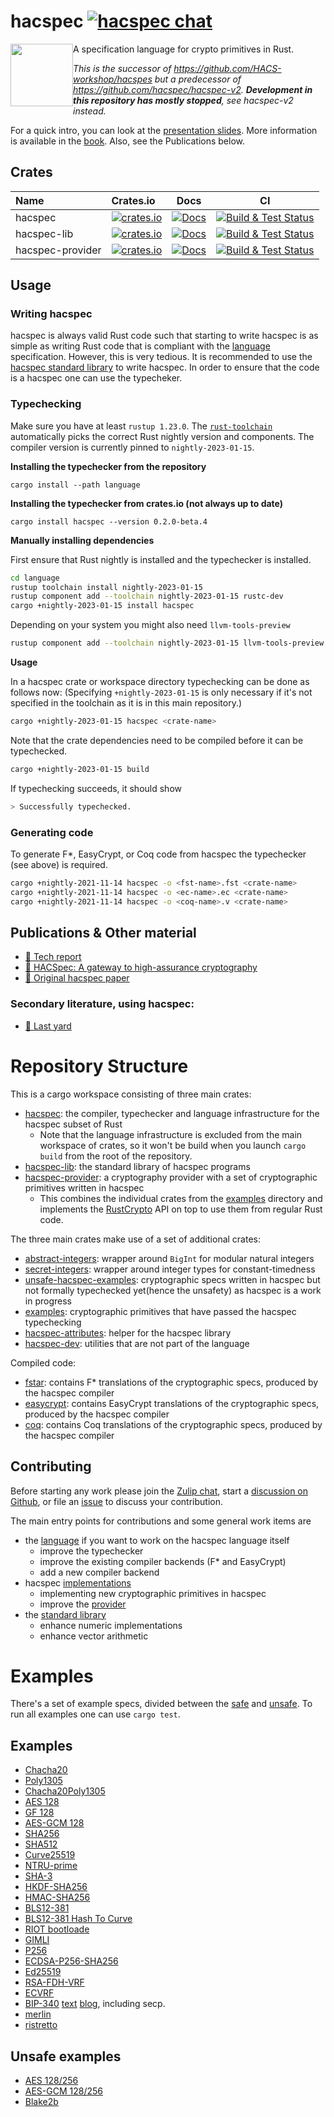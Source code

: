 # hacspec [![hacspec chat][chat-image]][chat-link]

<img src="https://raw.githubusercontent.com/hacspec/hacspec/master/img/mascot.png" width=100 style="float: left;"> A specification language for crypto primitives in Rust.

_This is the successor of https://github.com/HACS-workshop/hacspes but a predecessor of https://github.com/hacspec/hacspec-v2. **Development in this repository has mostly stopped**, see hacspec-v2 instead._

For a quick intro, you can look at the [presentation slides](./presentation_slides.pdf).
More information is available in the [book](https://hacspec.github.io/book/index.html).
Also, see the Publications below.

## Crates

| Name             | Crates.io                                                                 |                                                                 Docs                                                                  |                        CI                         |
| :--------------- | :------------------------------------------------------------------------ | :-----------------------------------------------------------------------------------------------------------------------------------: | :-----------------------------------------------: |
| hacspec          | [![crates.io][crate-hacspec]](https://crates.io/crates/hacspec)           |                           [![Docs](https://img.shields.io/badge/docs-master-blue.svg?logo=rust)](language/)                           | [![Build & Test Status][build-image]][build-link] |
| hacspec-lib      | [![crates.io][crate-lib]](https://crates.io/crates/hacspec-lib)           |   [![Docs](https://img.shields.io/badge/docs-master-blue.svg?logo=rust)](https://hacspec.github.io/hacspec/hacspec_lib/index.html)    | [![Build & Test Status][build-image]][build-link] |
| hacspec-provider | [![crates.io][crate-provider]](https://crates.io/crates/hacspec-provider) | [![Docs](https://img.shields.io/badge/docs-master-blue.svg?logo=rust)](https://hacspec.github.io/hacspec/hacspec_provider/index.html) | [![Build & Test Status][build-image]][build-link] |

## Usage

### Writing hacspec

hacspec is always valid Rust code such that starting to write hacspec is as simple as writing Rust code that is compliant with the [language](Language.md) specification.
However, this is very tedious.
It is recommended to use the [hacspec standard library](https://crates.io/crates/hacspec-lib) to write hacspec.
In order to ensure that the code is a hacspec one can use the typecheker.

### Typechecking

Make sure you have at least `rustup 1.23.0`.
The [`rust-toolchain`](./language/rust-toolchain) automatically picks the correct Rust nightly version and components.
The compiler version is currently pinned to `nightly-2023-01-15`.

**Installing the typechecker from the repository**
```
cargo install --path language
```

**Installing the typechecker from crates.io (not always up to date)**
```
cargo install hacspec --version 0.2.0-beta.4
```

**Manually installing dependencies**

First ensure that Rust nightly is installed and the typechecker is installed.

```bash
cd language
rustup toolchain install nightly-2023-01-15
rustup component add --toolchain nightly-2023-01-15 rustc-dev
cargo +nightly-2023-01-15 install hacspec
```

Depending on your system you might also need `llvm-tools-preview`

```bash
rustup component add --toolchain nightly-2023-01-15 llvm-tools-preview
```

**Usage**

In a hacspec crate or workspace directory typechecking can be done as follows now:
(Specifying `+nightly-2023-01-15` is only necessary if it's not specified in the toolchain as it is in this main repository.)

```bash
cargo +nightly-2023-01-15 hacspec <crate-name>
```

Note that the crate dependencies need to be compiled before it can be typechecked.

```bash
cargo +nightly-2023-01-15 build
```

If typechecking succeeds, it should show

```bash
> Successfully typechecked.
```

### Generating code

To generate F\*, EasyCrypt, or Coq code from hacspec the typechecker (see above) is required.

```bash
cargo +nightly-2021-11-14 hacspec -o <fst-name>.fst <crate-name>
cargo +nightly-2021-11-14 hacspec -o <ec-name>.ec <crate-name>
cargo +nightly-2021-11-14 hacspec -o <coq-name>.v <crate-name>
```

## Publications & Other material

* [📕 Tech report](https://hal.inria.fr/hal-03176482)
* [📕 HACSpec: A gateway to high-assurance cryptography](https://github.com/hacspec/hacspec/blob/master/rwc2023-abstract.pdf)
* [📕 Original hacspec paper](https://www.franziskuskiefer.de/publications/hacspec-ssr18-paper.pdf)

### Secondary literature, using hacspec:
* [📕 Last yard](https://eprint.iacr.org/2023/185)

# Repository Structure

This is a cargo workspace consisting of three main crates:

- [hacspec](language/): the compiler, typechecker and language infrastructure for the hacspec subset of Rust
  - Note that the language infrastructure is excluded from the main workspace of crates, so it won't be build when you launch `cargo build` from the root of the repository.
- [hacspec-lib](lib/): the standard library of hacspec programs
- [hacspec-provider](provider/): a cryptography provider with a set of cryptographic primitives written in hacspec
  - This combines the individual crates from the [examples](examples/) directory and implements the [RustCrypto](https://github.com/RustCrypto/traits) API on top to use them from regular Rust code.

The three main crates make use of a set of additional crates:

- [abstract-integers](utils/abstract-integers/): wrapper around `BigInt` for modular natural integers
- [secret-integers](utils/secret-integers/): wrapper around integer types for constant-timedness
- [unsafe-hacspec-examples](examples-unsafe/): cryptographic specs written in hacspec but not formally typechecked yet(hence the unsafety) as hacspec is a work in progress
- [examples](examples/): cryptographic primitives that have passed the hacspec typechecking
- [hacspec-attributes](utils/attributes): helper for the hacspec library
- [hacspec-dev](utils/dev/): utilities that are not part of the language

Compiled code:

- [fstar](fstar/): contains F\* translations of the cryptographic specs, produced by the hacspec compiler
- [easycrypt](easycrypt/): contains EasyCrypt translations of the cryptographic specs, produced by the hacspec compiler
- [coq](coq/): contains Coq translations of the cryptographic specs, produced by the hacspec compiler

## Contributing

Before starting any work please join the [Zulip chat][chat-link], start a [discussion on Github](https://github.com/hacspec/hacspec/discussions), or file an [issue](https://github.com/hacspec/hacspec/issues) to discuss your contribution.

The main entry points for contributions and some general work items are

- the [language](language/) if you want to work on the hacspec language itself
  - improve the typechecker
  - improve the existing compiler backends (F\* and EasyCrypt)
  - add a new compiler backend
- hacspec [implementations](examples/)
  - implementing new cryptographic primitives in hacspec
  - improve the [provider](provider/)
- the [standard library](lib/)
  - enhance numeric implementations
  - enhance vector arithmetic

# Examples

There's a set of example specs, divided between the [safe](examples/) and [unsafe](examples-unsafe). To run all examples one can use `cargo test`.

## Examples

- [Chacha20](examples/chacha20/src/chacha20.rs)
- [Poly1305](examples/poly1305/src/poly1305.rs)
- [Chacha20Poly1305](examples/chacha20poly1305/src/chacha20poly1305.rs)
- [AES 128](examples/aes/src/aes.rs)
- [GF 128](examples/gf128/src/gf128.rs)
- [AES-GCM 128](examples/aes128-gcm/src/aes128-gcm.rs)
- [SHA256](examples/sha256/src/sha256.rs)
- [SHA512](examples/sha512/src/sha512.rs)
- [Curve25519](examples/curve25519/src/curve25519.rs)
- [NTRU-prime](examples/hacspec-ntru-prime/src/ntru-prime.rs)
- [SHA-3](examples/sha3/src/sha3.rs)
- [HKDF-SHA256](examples/hkdf/src/hkdf.rs)
- [HMAC-SHA256](examples/hmac/src/hmac.rs)
- [BLS12-381](examples/bls12-381/src/bls12-381.rs)
- [BLS12-381 Hash To Curve](examples/bls12-381-hash/src/bls12-381-hash.rs)
- [RIOT bootloade](examples/riot-bootloader/src/lib.rs)
- [GIMLI](examples/gimli/src/gimli.rs)
- [P256](examples/p256/src/p256.rs)
- [ECDSA-P256-SHA256](examples/ecdsa-p256-sha256/src/ecdsa.rs)
- [Ed25519](examples/ed25519/src/ed25519.rs)
- [RSA-FDH-VRF](examples/rsa-fdh-vrf/src/rsa-fdh-vrf.rs)
- [ECVRF](examples/rsa-fdh-vrf/src/edwards25519-ecvrf.rs)
- [BIP-340](examples/bip-340/src/bip-340.rs) [text](https://github.com/bitcoin/bips/blob/master/bip-0340.mediawiki) [blog](https://blog.blockstream.com/half-aggregation-of-bip-340-signatures/), including secp.
- [merlin](examples/merlin)
- [ristretto](examples/ristretto)

## Unsafe examples

- [AES 128/256](examples-unsafe/src/aes_gcm/aes.rs)
- [AES-GCM 128/256](examples-unsafe/src/aes_gcm/aesgcm.rs)
- [Blake2b](examples-unsafe/src/blake2/blake2b.rs)

[//]: # "badges"
[crate-outdated-image]: https://img.shields.io/badge/crate-outdated-red.svg?logo=rust
[crate-hacspec]: https://img.shields.io/crates/v/hacspec.svg?logo=rust
[crate-lib]: https://img.shields.io/crates/v/hacspec-lib.svg?logo=rust
[crate-provider]: https://img.shields.io/crates/v/hacspec-provider.svg?logo=rust
[docs-master-image]: https://img.shields.io/badge/docs-master-blue.svg?logo=rust
[docs-master-link]: https://hacspec.github.io/hacspec/hacspec_lib/index.html
[docs-image]: https://docs.rs/hacspec/badge.svg?logo=rust
[docs-link]: https://docs.rs/hacspec/
[license-image]: https://img.shields.io/badge/license-Apache2.0/MIT-blue.svg
[build-image]: https://github.com/hacspec/hacspec/workflows/Build%20&%20Test/badge.svg?branch=master&event=push
[build-link]: https://github.com/hacspec/hacspec/actions?query=workflow%3A%22Build+%26+Test%22
[deploy-docs-image]: https://github.com/hacspec/hacspec/workflows/Deploy%20Docs/badge.svg?branch=master&event=push
[deploy-docs-link]: https://github.com/hacspec/hacspec/actions?query=workflow%3A%22Deploy+Docs%22
[chat-image]: https://img.shields.io/badge/zulip-join_chat-blue.svg?style=social&logo=zulip&color=fedcba
[chat-link]: https://hacspec.zulipchat.com
